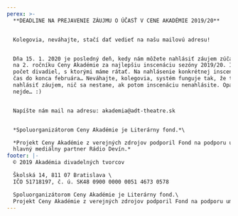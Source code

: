 ```yaml
---
perex: >-
  **DEADLINE NA PREJAVENIE ZÁUJMU O ÚČASŤ V CENE AKADÉMIE 2019/20** 


  Kolegovia, neváhajte, stačí dať vedieť na našu mailovú adresu!


  Dňa 15. 1. 2020 je posledný deň, kedy nám môžete nahlásiť záujem zúčastniť sa
  na 2. ročníku Ceny Akadémie za najlepšiu inscenáciu sezóny 2019/20. Ide len o
  počet divadiel, s ktorými máme rátať. Na nahlásenie konkrétnej inscenácie je
  čas do konca februára… Neváhajte, kolegovia, systém funguje tak, že treba
  nahlásiť záujem, nič sa nestane, ak potom inscenáciu nenahlásite. Opačne to
  nejde… :)


  Napíšte nám mail na adresu: akademia@adt-theatre.sk


  *Spoluorganizátorom Ceny Akadémie je Literárny fond.*\

  *Projekt Ceny Akadémie z verejných zdrojov podporil Fond na podporu umenia,
  hlavný mediálny partner Rádio Devín.*
footer: |-
  © 2019 Akadémia divadelných tvorcov

  Školská 14, 811 07 Bratislava \
  IČO 51718197, č. ú. SK48 0900 0000 0051 4673 0578

  Spoluorganizátorom Ceny Akadémie je Literárny fond.\
  Projekt Ceny Akadémie z verejných zdrojov podporil Fond na podporu umenia.
---
```


